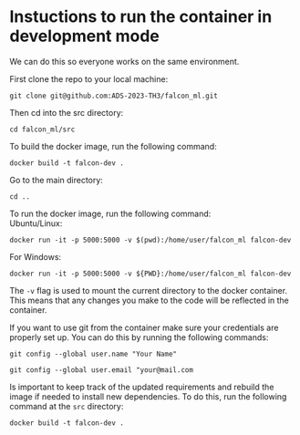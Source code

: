 # Instuctions to run the container in development mode
We can do this so everyone works on the same environment.

First clone the repo to your local machine:
```
git clone git@github.com:ADS-2023-TH3/falcon_ml.git
```

Then cd into the src directory:
```
cd falcon_ml/src
```

To build the docker image, run the following command:
```
docker build -t falcon-dev .
```

Go to the main directory:
```
cd ..
```

To run the docker image, run the following command: </br>
Ubuntu/Linux:
```
docker run -it -p 5000:5000 -v $(pwd):/home/user/falcon_ml falcon-dev
```
For Windows:
```
docker run -it -p 5000:5000 -v ${PWD}:/home/user/falcon_ml falcon-dev
```

The ```-v``` flag is used to mount the current directory to the docker container. This means that any changes you make to the code will be reflected in the container.

If you want to use git from the container make sure your credentials are properly set up. You can do this by running the following commands:
```
git config --global user.name "Your Name"
```
```
git config --global user.email "your@mail.com
```

Is important to keep track of the updated requirements and rebuild the image if needed to install new dependencies. To do this, run the following command at the ```src``` directory:
```
docker build -t falcon-dev .
```

